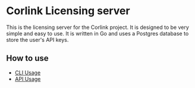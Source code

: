 # Corlink Licensing server

This is the licensing server for the Corlink project. It is designed to be very simple and easy to use. It is written in Go and uses a Postgres database to store the user's API keys.

## How to use

- [CLI Usage](./CLI.md)
- [API Usage](./API.md)
